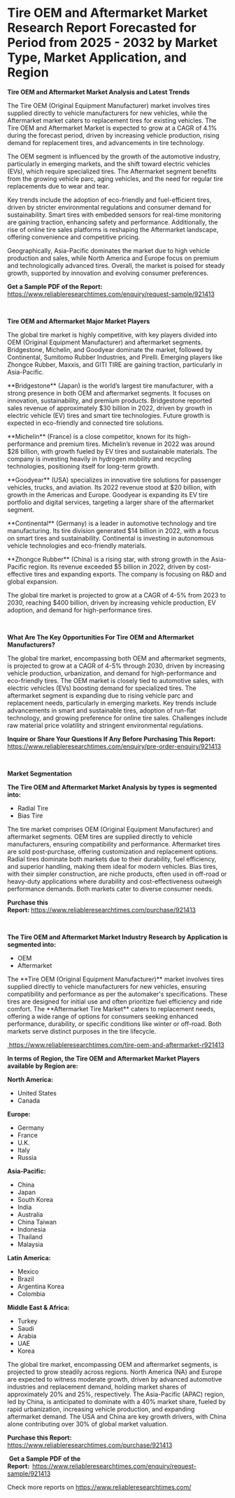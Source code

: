 <p><h1>Tire OEM and Aftermarket Market Research Report Forecasted for Period from 2025 -  2032 by Market Type, Market Application, and Region</h1></p><p><strong>Tire OEM and Aftermarket Market Analysis and Latest Trends</strong></p>
<p><p>The Tire OEM (Original Equipment Manufacturer) market involves tires supplied directly to vehicle manufacturers for new vehicles, while the Aftermarket market caters to replacement tires for existing vehicles. The Tire OEM and Aftermarket Market is expected to grow at a CAGR of 4.1% during the forecast period, driven by increasing vehicle production, rising demand for replacement tires, and advancements in tire technology.</p><p>The OEM segment is influenced by the growth of the automotive industry, particularly in emerging markets, and the shift toward electric vehicles (EVs), which require specialized tires. The Aftermarket segment benefits from the growing vehicle parc, aging vehicles, and the need for regular tire replacements due to wear and tear.</p><p>Key trends include the adoption of eco-friendly and fuel-efficient tires, driven by stricter environmental regulations and consumer demand for sustainability. Smart tires with embedded sensors for real-time monitoring are gaining traction, enhancing safety and performance. Additionally, the rise of online tire sales platforms is reshaping the Aftermarket landscape, offering convenience and competitive pricing.</p><p>Geographically, Asia-Pacific dominates the market due to high vehicle production and sales, while North America and Europe focus on premium and technologically advanced tires. Overall, the market is poised for steady growth, supported by innovation and evolving consumer preferences.</p></p>
<p><strong>Get a Sample PDF of the Report:&nbsp;</strong> <a href="https://www.reliableresearchtimes.com/enquiry/request-sample/921413?utm_campaign=1940&utm_medium=2&utm_source=Github&utm_content=ia&utm_term=23012025&utm_id=tire-oem-and-aftermarket">https://www.reliableresearchtimes.com/enquiry/request-sample/921413</a></p>
<p>&nbsp;</p>
<p><strong>Tire OEM and Aftermarket Major Market Players</strong></p>
<p><p>The global tire market is highly competitive, with key players divided into OEM (Original Equipment Manufacturer) and aftermarket segments. Bridgestone, Michelin, and Goodyear dominate the market, followed by Continental, Sumitomo Rubber Industries, and Pirelli. Emerging players like Zhongce Rubber, Maxxis, and GITI TIRE are gaining traction, particularly in Asia-Pacific.</p><p>**Bridgestone** (Japan) is the world’s largest tire manufacturer, with a strong presence in both OEM and aftermarket segments. It focuses on innovation, sustainability, and premium products. Bridgestone reported sales revenue of approximately $30 billion in 2022, driven by growth in electric vehicle (EV) tires and smart tire technologies. Future growth is expected in eco-friendly and connected tire solutions.</p><p>**Michelin** (France) is a close competitor, known for its high-performance and premium tires. Michelin’s revenue in 2022 was around $28 billion, with growth fueled by EV tires and sustainable materials. The company is investing heavily in hydrogen mobility and recycling technologies, positioning itself for long-term growth.</p><p>**Goodyear** (USA) specializes in innovative tire solutions for passenger vehicles, trucks, and aviation. Its 2022 revenue stood at $20 billion, with growth in the Americas and Europe. Goodyear is expanding its EV tire portfolio and digital services, targeting a larger share of the aftermarket segment.</p><p>**Continental** (Germany) is a leader in automotive technology and tire manufacturing. Its tire division generated $14 billion in 2022, with a focus on smart tires and sustainability. Continental is investing in autonomous vehicle technologies and eco-friendly materials.</p><p>**Zhongce Rubber** (China) is a rising star, with strong growth in the Asia-Pacific region. Its revenue exceeded $5 billion in 2022, driven by cost-effective tires and expanding exports. The company is focusing on R&D and global expansion.</p><p>The global tire market is projected to grow at a CAGR of 4-5% from 2023 to 2030, reaching $400 billion, driven by increasing vehicle production, EV adoption, and demand for high-performance tires.</p></p>
<p>&nbsp;</p>
<p><strong>What Are The Key Opportunities For Tire OEM and Aftermarket Manufacturers?</strong></p>
<p><p>The global tire market, encompassing both OEM and aftermarket segments, is projected to grow at a CAGR of 4-5% through 2030, driven by increasing vehicle production, urbanization, and demand for high-performance and eco-friendly tires. The OEM market is closely tied to automotive sales, with electric vehicles (EVs) boosting demand for specialized tires. The aftermarket segment is expanding due to rising vehicle parc and replacement needs, particularly in emerging markets. Key trends include advancements in smart and sustainable tires, adoption of run-flat technology, and growing preference for online tire sales. Challenges include raw material price volatility and stringent environmental regulations.</p></p>
<p><strong>Inquire or Share Your Questions If Any Before Purchasing This Report:</strong> <a href="https://www.reliableresearchtimes.com/enquiry/pre-order-enquiry/921413?utm_campaign=1940&utm_medium=2&utm_source=Github&utm_content=ia&utm_term=23012025&utm_id=tire-oem-and-aftermarket">https://www.reliableresearchtimes.com/enquiry/pre-order-enquiry/921413</a></p>
<p>&nbsp;</p>
<p><strong>Market Segmentation</strong></p>
<p><strong>The Tire OEM and Aftermarket Market Analysis by types is segmented into:</strong></p>
<p><ul><li>Radial Tire</li><li>Bias Tire</li></ul></p>
<p><p>The tire market comprises OEM (Original Equipment Manufacturer) and aftermarket segments. OEM tires are supplied directly to vehicle manufacturers, ensuring compatibility and performance. Aftermarket tires are sold post-purchase, offering customization and replacement options. Radial tires dominate both markets due to their durability, fuel efficiency, and superior handling, making them ideal for modern vehicles. Bias tires, with their simpler construction, are niche products, often used in off-road or heavy-duty applications where durability and cost-effectiveness outweigh performance demands. Both markets cater to diverse consumer needs.</p></p>
<p><strong>Purchase this Report:&nbsp;</strong><a href="https://www.reliableresearchtimes.com/purchase/921413?utm_campaign=1940&utm_medium=2&utm_source=Github&utm_content=ia&utm_term=23012025&utm_id=tire-oem-and-aftermarket">https://www.reliableresearchtimes.com/purchase/921413</a></p>
<p>&nbsp;</p>
<p><strong>The Tire OEM and Aftermarket Market Industry Research by Application is segmented into:</strong></p>
<p><ul><li>OEM</li><li>Aftermarket</li></ul></p>
<p><p>The **Tire OEM (Original Equipment Manufacturer)** market involves tires supplied directly to vehicle manufacturers for new vehicles, ensuring compatibility and performance as per the automaker's specifications. These tires are designed for initial use and often prioritize fuel efficiency and ride comfort. The **Aftermarket Tire Market** caters to replacement needs, offering a wide range of options for consumers seeking enhanced performance, durability, or specific conditions like winter or off-road. Both markets serve distinct purposes in the tire lifecycle.</p></p>
<p><a href="https://www.reliableresearchtimes.com/tire-oem-and-aftermarket-r921413?utm_campaign=1940&utm_medium=2&utm_source=Github&utm_content=ia&utm_term=23012025&utm_id=tire-oem-and-aftermarket">&nbsp;https://www.reliableresearchtimes.com/tire-oem-and-aftermarket-r921413</a></p>
<p><strong>In terms of Region, the Tire OEM and Aftermarket Market Players available by Region are:</strong></p>
<p>
    <p> <strong> North America: </strong>
        <ul>
            <li>United States</li>
            <li>Canada</li>
        </ul>
        </p> 
    <p> <strong> Europe: </strong>
        <ul>
            <li>Germany</li>
            <li>France</li>
            <li>U.K.</li>
            <li>Italy</li>
            <li>Russia</li>
        </ul>
        </p> 
    <p> <strong> Asia-Pacific: </strong>
        <ul>
            <li>China</li>
            <li>Japan</li>
            <li>South Korea</li>
            <li>India</li>
            <li>Australia</li>
            <li>China Taiwan</li>
            <li>Indonesia</li>
            <li>Thailand</li>
            <li>Malaysia</li>
        </ul>
        </p> 
    <p> <strong> Latin America: </strong>
        <ul>
            <li>Mexico</li>
            <li>Brazil</li>
            <li>Argentina Korea</li>
            <li>Colombia</li>
        </ul>
        </p> 
    <p> <strong> Middle East & Africa: </strong>
        <ul>
            <li>Turkey</li>
            <li>Saudi</li>
            <li>Arabia</li>
            <li>UAE</li>
            <li>Korea</li>
        </ul>
    </p>
    </p>
<p><p>The global tire market, encompassing OEM and aftermarket segments, is projected to grow steadily across regions. North America (NA) and Europe are expected to witness moderate growth, driven by advanced automotive industries and replacement demand, holding market shares of approximately 20% and 25%, respectively. The Asia-Pacific (APAC) region, led by China, is anticipated to dominate with a 40% market share, fueled by rapid urbanization, increasing vehicle production, and expanding aftermarket demand. The USA and China are key growth drivers, with China alone contributing over 30% of global market valuation.</p></p>
<p><strong>Purchase this Report: </strong><a href="https://www.reliableresearchtimes.com/purchase/921413?utm_campaign=1940&utm_medium=2&utm_source=Github&utm_content=ia&utm_term=23012025&utm_id=tire-oem-and-aftermarket">https://www.reliableresearchtimes.com/purchase/921413</a></p>
<p>&nbsp;<strong>Get a Sample PDF of the Report:&nbsp;&nbsp;</strong><a href="https://www.reliableresearchtimes.com/enquiry/request-sample/921413?utm_campaign=1940&utm_medium=2&utm_source=Github&utm_content=ia&utm_term=23012025&utm_id=tire-oem-and-aftermarket">https://www.reliableresearchtimes.com/enquiry/request-sample/921413</a></p>
<p><strong></strong></p>
<p>Check more reports on <a href="https://www.reliableresearchtimes.com/?utm_campaign=1940&utm_medium=2&utm_source=Github&utm_content=ia&utm_term=23012025&utm_id=tire-oem-and-aftermarket">https://www.reliableresearchtimes.com/</a></p>